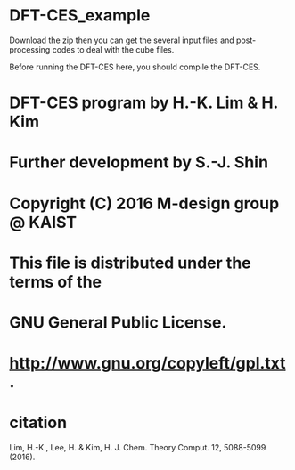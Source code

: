 # DFT-CES_example

Download the zip then you can get the several input files and post-processing codes to deal with the cube files.

Before running the DFT-CES here, you should compile the DFT-CES.

# DFT-CES program by H.-K. Lim & H. Kim
# Further development by S.-J. Shin 
# Copyright (C) 2016 M-design group @ KAIST
# This file is distributed under the terms of the
# GNU General Public License. 
# http://www.gnu.org/copyleft/gpl.txt .

# citation
Lim, H.-K., Lee, H. & Kim, H. J. Chem. Theory Comput. 12, 5088-5099 (2016).
